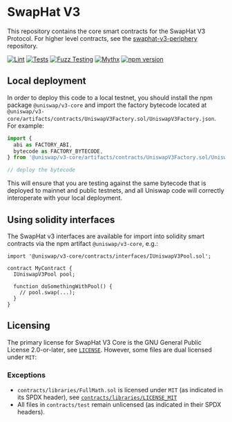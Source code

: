 # SwapHat V3

This repository contains the core smart contracts for the SwapHat V3 Protocol.
For higher level contracts, see the [swaphat-v3-periphery](https://github.com/swaphat/swaphat-v3-periphery)
repository.

[![Lint](https://github.com/uniswap/uniswap-v3-core/actions/workflows/lint.yml/badge.svg)](https://github.com/uniswap/uniswap-v3-core/actions/workflows/lint.yml)
[![Tests](https://github.com/uniswap/uniswap-v3-core/actions/workflows/tests.yml/badge.svg)](https://github.com/uniswap/uniswap-v3-core/actions/workflows/tests.yml)
[![Fuzz Testing](https://github.com/uniswap/uniswap-v3-core/actions/workflows/fuzz-testing.yml/badge.svg)](https://github.com/uniswap/uniswap-v3-core/actions/workflows/fuzz-testing.yml)
[![Mythx](https://github.com/uniswap/uniswap-v3-core/actions/workflows/mythx.yml/badge.svg)](https://github.com/uniswap/uniswap-v3-core/actions/workflows/mythx.yml)
[![npm version](https://img.shields.io/npm/v/@uniswap/v3-core/latest.svg)](https://www.npmjs.com/package/@uniswap/v3-core/v/latest)


## Local deployment

In order to deploy this code to a local testnet, you should install the npm package
`@uniswap/v3-core`
and import the factory bytecode located at
`@uniswap/v3-core/artifacts/contracts/UniswapV3Factory.sol/UniswapV3Factory.json`.
For example:

```typescript
import {
  abi as FACTORY_ABI,
  bytecode as FACTORY_BYTECODE,
} from '@uniswap/v3-core/artifacts/contracts/UniswapV3Factory.sol/UniswapV3Factory.json'

// deploy the bytecode
```

This will ensure that you are testing against the same bytecode that is deployed to
mainnet and public testnets, and all Uniswap code will correctly interoperate with
your local deployment.

## Using solidity interfaces

The SwapHat v3 interfaces are available for import into solidity smart contracts
via the npm artifact `@uniswap/v3-core`, e.g.:

```solidity
import '@uniswap/v3-core/contracts/interfaces/IUniswapV3Pool.sol';

contract MyContract {
  IUniswapV3Pool pool;

  function doSomethingWithPool() {
    // pool.swap(...);
  }
}

```

## Licensing

The primary license for SwapHat V3 Core is the GNU General Public License 2.0-or-later, see [`LICENSE`](./LICENSE). However, some files are dual licensed under `MIT`:


### Exceptions

- `contracts/libraries/FullMath.sol` is licensed under `MIT` (as indicated in its SPDX header), see [`contracts/libraries/LICENSE_MIT`](contracts/libraries/LICENSE_MIT)
- All files in `contracts/test` remain unlicensed (as indicated in their SPDX headers).
